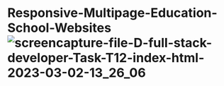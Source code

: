 # Responsive-Multipage-Education-School-Websites![screencapture-file-D-full-stack-developer-Task-T12-index-html-2023-03-02-13_26_06](https://user-images.githubusercontent.com/121854064/222367623-6efc5b22-f83c-4fae-9a6c-92c88f00edc9.png)
